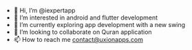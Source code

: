 - 👋 Hi, I’m @iexpertapp
- 👀 I’m interested in android and flutter development
- 🌱 I’m currently exploring app development with a new swing
- 💞️ I’m looking to collaborate on Quran application
- 📫 How to reach me
contact@uxionapps.com

<!---
hamza0348/hamza0348 is a ✨ special ✨ repository because its `README.md` (this file) appears on your GitHub profile.
You can click the Preview link to take a look at your changes.
--->
